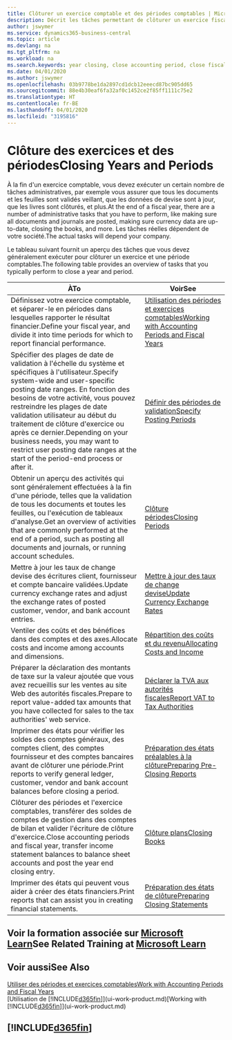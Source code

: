 ```yaml
---
title: Clôturer un exercice comptable et des périodes comptables | Microsoft Docs
description: Décrit les tâches permettant de clôturer un exercice fiscal ou une période comptable, par exemple, en vérifiant que les documents et les feuilles sont validés et en vérifiant les soldes bancaires.
author: jswymer
ms.service: dynamics365-business-central
ms.topic: article
ms.devlang: na
ms.tgt_pltfrm: na
ms.workload: na
ms.search.keywords: year closing, close accounting period, close fiscal year, bank account detailed trial balance
ms.date: 04/01/2020
ms.author: jswymer
ms.openlocfilehash: 03b9778be1da2897cd1dcb12eeecd87bc905dd65
ms.sourcegitcommit: 88e4b30eaf6fa32af0c1452ce2f85ff1111c75e2
ms.translationtype: HT
ms.contentlocale: fr-BE
ms.lasthandoff: 04/01/2020
ms.locfileid: "3195816"
---
```

# <a name="closing-years-and-periods"></a><span data-ttu-id="9c024-103">Clôture des exercices et des périodes</span><span class="sxs-lookup"><span data-stu-id="9c024-103">Closing Years and Periods</span></span>

<span data-ttu-id="9c024-104">À la fin d'un exercice comptable, vous devez exécuter un certain nombre de tâches administratives, par exemple vous assurer que tous les documents et les feuilles sont validés veillant, que les données de devise sont à jour, que les livres sont clôturés, et plus.</span><span class="sxs-lookup"><span data-stu-id="9c024-104">At the end of a fiscal year, there are a number of administrative tasks that you have to perform, like making sure all documents and journals are posted, making sure currency data are up-to-date, closing the books, and more.</span></span> <span data-ttu-id="9c024-105">Les tâches réelles dépendent de votre société.</span><span class="sxs-lookup"><span data-stu-id="9c024-105">The actual tasks will depend your company.</span></span>

<span data-ttu-id="9c024-106">Le tableau suivant fournit un aperçu des tâches que vous devez généralement exécuter pour clôturer un exercice et une période comptables.</span><span class="sxs-lookup"><span data-stu-id="9c024-106">The following table provides an overview of tasks that you typically perform to close a year and period.</span></span>

| <span data-ttu-id="9c024-107">À</span><span class="sxs-lookup"><span data-stu-id="9c024-107">To</span></span> | <span data-ttu-id="9c024-108">Voir</span><span class="sxs-lookup"><span data-stu-id="9c024-108">See</span></span> |
| --- | --- |
| <span data-ttu-id="9c024-109">Définissez votre exercice comptable, et séparer-le en périodes dans lesquelles rapporter le résultat financier.</span><span class="sxs-lookup"><span data-stu-id="9c024-109">Define your fiscal year, and divide it into time periods for which to report financial performance.</span></span> | [<span data-ttu-id="9c024-110">Utilisation des périodes et exercices comptables</span><span class="sxs-lookup"><span data-stu-id="9c024-110">Working with Accounting Periods and Fiscal Years</span></span>](finance-accounting-periods-and-fiscal-years.md)|
| <span data-ttu-id="9c024-111">Spécifier des plages de date de validation à l'échelle du système et spécifiques à l'utilisateur.</span><span class="sxs-lookup"><span data-stu-id="9c024-111">Specify system-wide and user-specific posting date ranges.</span></span> <span data-ttu-id="9c024-112">En fonction des besoins de votre activité, vous pouvez restreindre les plages de date validation utilisateur au début du traitement de clôture d'exercice ou après ce dernier.</span><span class="sxs-lookup"><span data-stu-id="9c024-112">Depending on your business needs, you may want to restrict user posting date ranges at the start of the period-end process or after it.</span></span> |[<span data-ttu-id="9c024-113">Définir des périodes de validation</span><span class="sxs-lookup"><span data-stu-id="9c024-113">Specify Posting Periods</span></span>](finance-how-specify-posting-periods.md) |
| <span data-ttu-id="9c024-114">Obtenir un aperçu des activités qui sont généralement effectuées à la fin d'une période, telles que la validation de tous les documents et toutes les feuilles, ou l'exécution de tableaux d'analyse.</span><span class="sxs-lookup"><span data-stu-id="9c024-114">Get an overview of activities that are commonly performed at the end of a period, such as posting all documents and journals, or running account schedules.</span></span> |[<span data-ttu-id="9c024-115">Clôture périodes</span><span class="sxs-lookup"><span data-stu-id="9c024-115">Closing Periods</span></span>](year-how-complete-period-end-processes.md) |
| <span data-ttu-id="9c024-116">Mettre à jour les taux de change devise des écritures client, fournisseur et compte bancaire validées.</span><span class="sxs-lookup"><span data-stu-id="9c024-116">Update currency exchange rates and adjust the exchange rates of posted customer, vendor, and bank account entries.</span></span> |[<span data-ttu-id="9c024-117">Mettre à jour des taux de change devise</span><span class="sxs-lookup"><span data-stu-id="9c024-117">Update Currency Exchange Rates</span></span>](finance-how-update-currencies.md) |
| <span data-ttu-id="9c024-118">Ventiler des coûts et des bénéfices dans des comptes et des axes.</span><span class="sxs-lookup"><span data-stu-id="9c024-118">Allocate costs and income among accounts and dimensions.</span></span> |[<span data-ttu-id="9c024-119">Répartition des coûts et du revenu</span><span class="sxs-lookup"><span data-stu-id="9c024-119">Allocating Costs and Income</span></span>](year-allocate-costs-income.md) |
| <span data-ttu-id="9c024-120">Préparer la déclaration des montants de taxe sur la valeur ajoutée que vous avez recueillis sur les ventes au site Web des autorités fiscales.</span><span class="sxs-lookup"><span data-stu-id="9c024-120">Prepare to report value-added tax amounts that you have collected for sales to the tax authorities' web service.</span></span> |[<span data-ttu-id="9c024-121">Déclarer la TVA aux autorités fiscales</span><span class="sxs-lookup"><span data-stu-id="9c024-121">Report VAT to Tax Authorities</span></span>](finance-how-report-vat.md)|
| <span data-ttu-id="9c024-122">Imprimer des états pour vérifier les soldes des comptes généraux, des comptes client, des comptes fournisseur et des comptes bancaires avant de clôturer une période.</span><span class="sxs-lookup"><span data-stu-id="9c024-122">Print reports to verify general ledger, customer, vendor and bank account balances before closing a period.</span></span> |[<span data-ttu-id="9c024-123">Préparation des états préalables à la clôture</span><span class="sxs-lookup"><span data-stu-id="9c024-123">Preparing Pre-Closing Reports</span></span>](year-prepare-preclose-reports.md) |
| <span data-ttu-id="9c024-124">Clôturer des périodes et l'exercice comptables, transférer des soldes de comptes de gestion dans des comptes de bilan et valider l'écriture de clôture d'exercice.</span><span class="sxs-lookup"><span data-stu-id="9c024-124">Close accounting periods and fiscal year, transfer income statement balances to balance sheet accounts and post the year end closing entry.</span></span> |[<span data-ttu-id="9c024-125">Clôture plans</span><span class="sxs-lookup"><span data-stu-id="9c024-125">Closing Books</span></span>](year-close-books.md) |
| <span data-ttu-id="9c024-126">Imprimer des états qui peuvent vous aider à créer des états financiers.</span><span class="sxs-lookup"><span data-stu-id="9c024-126">Print reports that can assist you in creating financial statements.</span></span> |[<span data-ttu-id="9c024-127">Préparation des états de clôture</span><span class="sxs-lookup"><span data-stu-id="9c024-127">Preparing Closing Statements</span></span>](year-prepare-close-statement.md) |

## <a name="see-related-training-at-microsoft-learn"></a><span data-ttu-id="9c024-128">Voir la formation associée sur [Microsoft Learn](/learn/modules/close-fiscal-year-dynamics-365-business-central/index)</span><span class="sxs-lookup"><span data-stu-id="9c024-128">See Related Training at [Microsoft Learn](/learn/modules/close-fiscal-year-dynamics-365-business-central/index)</span></span>

## <a name="see-also"></a><span data-ttu-id="9c024-129">Voir aussi</span><span class="sxs-lookup"><span data-stu-id="9c024-129">See Also</span></span>

[<span data-ttu-id="9c024-130">Utiliser des périodes et exercices comptables</span><span class="sxs-lookup"><span data-stu-id="9c024-130">Work with Accounting Periods and Fiscal Years</span></span>](finance-accounting-periods-and-fiscal-years.md)  
<span data-ttu-id="9c024-131">[Utilisation de [!INCLUDE[d365fin](includes/d365fin_md.md)]](ui-work-product.md)</span><span class="sxs-lookup"><span data-stu-id="9c024-131">[Working with [!INCLUDE[d365fin](includes/d365fin_md.md)]](ui-work-product.md)</span></span>

## [!INCLUDE[d365fin](includes/free_trial_md.md)]  
